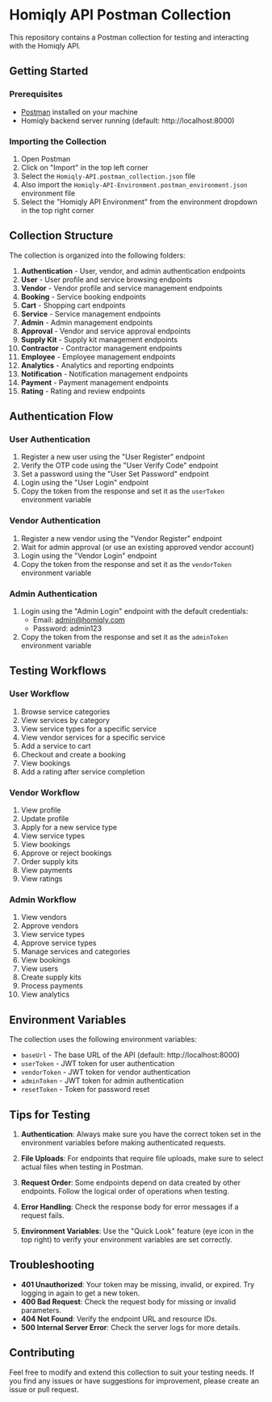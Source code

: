 # Homiqly API Postman Collection

This repository contains a Postman collection for testing and interacting with the Homiqly API.

## Getting Started

### Prerequisites

- [Postman](https://www.postman.com/downloads/) installed on your machine
- Homiqly backend server running (default: http://localhost:8000)

### Importing the Collection

1. Open Postman
2. Click on "Import" in the top left corner
3. Select the `Homiqly-API.postman_collection.json` file
4. Also import the `Homiqly-API-Environment.postman_environment.json` environment file
5. Select the "Homiqly API Environment" from the environment dropdown in the top right corner

## Collection Structure

The collection is organized into the following folders:

1. **Authentication** - User, vendor, and admin authentication endpoints
2. **User** - User profile and service browsing endpoints
3. **Vendor** - Vendor profile and service management endpoints
4. **Booking** - Service booking endpoints
5. **Cart** - Shopping cart endpoints
6. **Service** - Service management endpoints
7. **Admin** - Admin management endpoints
8. **Approval** - Vendor and service approval endpoints
9. **Supply Kit** - Supply kit management endpoints
10. **Contractor** - Contractor management endpoints
11. **Employee** - Employee management endpoints
12. **Analytics** - Analytics and reporting endpoints
13. **Notification** - Notification management endpoints
14. **Payment** - Payment management endpoints
15. **Rating** - Rating and review endpoints

## Authentication Flow

### User Authentication

1. Register a new user using the "User Register" endpoint
2. Verify the OTP code using the "User Verify Code" endpoint
3. Set a password using the "User Set Password" endpoint
4. Login using the "User Login" endpoint
5. Copy the token from the response and set it as the `userToken` environment variable

### Vendor Authentication

1. Register a new vendor using the "Vendor Register" endpoint
2. Wait for admin approval (or use an existing approved vendor account)
3. Login using the "Vendor Login" endpoint
4. Copy the token from the response and set it as the `vendorToken` environment variable

### Admin Authentication

1. Login using the "Admin Login" endpoint with the default credentials:
   - Email: admin@homiqly.com
   - Password: admin123
2. Copy the token from the response and set it as the `adminToken` environment variable

## Testing Workflows

### User Workflow

1. Browse service categories
2. View services by category
3. View service types for a specific service
4. View vendor services for a specific service
5. Add a service to cart
6. Checkout and create a booking
7. View bookings
8. Add a rating after service completion

### Vendor Workflow

1. View profile
2. Update profile
3. Apply for a new service type
4. View service types
5. View bookings
6. Approve or reject bookings
7. Order supply kits
8. View payments
9. View ratings

### Admin Workflow

1. View vendors
2. Approve vendors
3. View service types
4. Approve service types
5. Manage services and categories
6. View bookings
7. View users
8. Create supply kits
9. Process payments
10. View analytics

## Environment Variables

The collection uses the following environment variables:

- `baseUrl` - The base URL of the API (default: http://localhost:8000)
- `userToken` - JWT token for user authentication
- `vendorToken` - JWT token for vendor authentication
- `adminToken` - JWT token for admin authentication
- `resetToken` - Token for password reset

## Tips for Testing

1. **Authentication**: Always make sure you have the correct token set in the environment variables before making authenticated requests.

2. **File Uploads**: For endpoints that require file uploads, make sure to select actual files when testing in Postman.

3. **Request Order**: Some endpoints depend on data created by other endpoints. Follow the logical order of operations when testing.

4. **Error Handling**: Check the response body for error messages if a request fails.

5. **Environment Variables**: Use the "Quick Look" feature (eye icon in the top right) to verify your environment variables are set correctly.

## Troubleshooting

- **401 Unauthorized**: Your token may be missing, invalid, or expired. Try logging in again to get a new token.
- **400 Bad Request**: Check the request body for missing or invalid parameters.
- **404 Not Found**: Verify the endpoint URL and resource IDs.
- **500 Internal Server Error**: Check the server logs for more details.

## Contributing

Feel free to modify and extend this collection to suit your testing needs. If you find any issues or have suggestions for improvement, please create an issue or pull request.